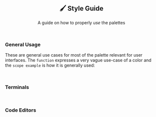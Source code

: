 <p align="center">
  <h2 align="center">🖌️ Style Guide</h2>
</p>


<p align="center">
	A guide on how to properly <i>use</i> the palettes
</p>

&nbsp;

### General Usage

These are general use cases for most of the palette relevant for user interfaces. The `function` expresses a very vague use-case of a color and the `scope example` is how it is generally used:

&nbsp;

### Terminals

&nbsp;

### Code Editors
